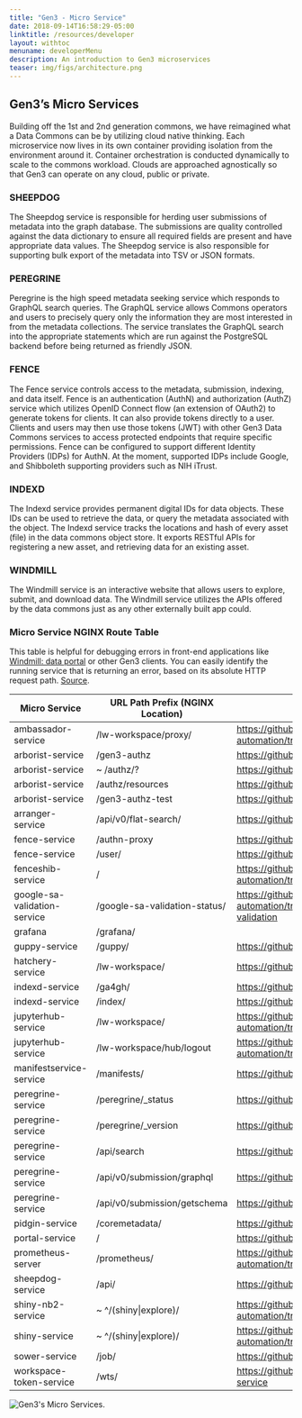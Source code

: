 ```yaml
---
title: "Gen3 - Micro Service"
date: 2018-09-14T16:58:29-05:00
linktitle: /resources/developer
layout: withtoc
menuname: developerMenu
description: An introduction to Gen3 microservices
teaser: img/figs/architecture.png
---
```


## Gen3’s Micro Services
Building off the 1st and 2nd generation commons, we have reimagined what a Data Commons can be by utilizing cloud native thinking. Each microservice now lives in its own container providing isolation from the environment around it. Container orchestration is conducted dynamically to scale to the commons workload. Clouds are approached agnostically so that Gen3 can operate on any cloud, public or private.

### SHEEPDOG
The Sheepdog service is responsible for herding user submissions of metadata into the graph database. The submissions are quality controlled against the data dictionary to ensure all required fields are present and have appropriate data values. The Sheepdog service is also responsible for supporting bulk export of the metadata into TSV or JSON formats.

### PEREGRINE
Peregrine is the high speed metadata seeking service which responds to GraphQL search queries. The GraphQL service allows Commons operators and users to precisely query only the information they are most interested in from the metadata collections. The service translates the GraphQL search into the appropriate statements which are run against the PostgreSQL backend before being returned as friendly JSON.

### FENCE
The Fence service controls access to the metadata, submission, indexing, and data itself. Fence is an authentication (AuthN) and authorization (AuthZ) service which utilizes OpenID Connect flow (an extension of OAuth2) to generate tokens for clients. It can also provide tokens directly to a user. Clients and users may then use those tokens (JWT) with other Gen3 Data Commons services to access protected endpoints that require specific permissions. Fence can be configured to support different Identity Providers (IDPs) for AuthN. At the moment, supported IDPs include Google, and Shibboleth supporting providers such as NIH iTrust.


### INDEXD
The Indexd service provides permanent digital IDs for data objects. These IDs can be used to retrieve the data, or query the metadata associated with the object. The Indexd service tracks the locations and hash of every asset (file) in the data commons object store. It exports RESTful APIs for registering a new asset, and retrieving data for an existing asset.

### WINDMILL
The Windmill service is an interactive website that allows users to explore, submit, and download data. The Windmill service utilizes the APIs offered by the data commons just as any other externally built app could.

### Micro Service NGINX Route Table

This table is helpful for debugging errors in front-end applications like [Windmill: data portal](https://github.com/uc-cdis/data-portal) or other Gen3 clients. You can easily identify the running service that is returning an error, based on its absolute HTTP request path. [Source](https://github.com/uc-cdis/cloud-automation/tree/master/kube/services/revproxy/gen3.nginx.conf).

| Micro Service                 | URL Path Prefix (NGINX Location) | GitHub Repository                                                                          |
|------------------------------|----------------------------------|--------------------------------------------------------------------------------------------|
| ambassador-service           | /lw-workspace/proxy/             | https://github.com/uc-cdis/cloud-automation/tree/master/kube/services/ambassador           |
| arborist-service             | /gen3-authz                      | https://github.com/uc-cdis/arborist                                                        |
| arborist-service             | ~ /authz/?                       | https://github.com/uc-cdis/arborist                                                        |
| arborist-service             | /authz/resources                 | https://github.com/uc-cdis/arborist                                                        |
| arborist-service             | /gen3-authz-test                 | https://github.com/uc-cdis/arborist                                                        |
| arranger-service             | /api/v0/flat-search/             | https://github.com/uc-cdis/arborist                                                        |
| fence-service                | /authn-proxy                     | https://github.com/uc-cdis/fence                                                           |
| fence-service                | /user/                           | https://github.com/uc-cdis/fence                                                           |
| fenceshib-service            | /                                | https://github.com/uc-cdis/cloud-automation/tree/master/kube/services/fenceshib            |
| google-sa-validation-service | /google-sa-validation-status/    | https://github.com/uc-cdis/cloud-automation/tree/master/kube/services/google-sa-validation |
| grafana                      | /grafana/                        |                                                                                            |
| guppy-service                | /guppy/                          | https://github.com/uc-cdis/guppy                                                           |
| hatchery-service             | /lw-workspace/                   | https://github.com/uc-cdis/hatchery                                                        |
| indexd-service               | /ga4gh/                          | https://github.com/uc-cdis/indexd                                                          |
| indexd-service               | /index/                          | https://github.com/uc-cdis/indexd                                                          |
| jupyterhub-service           | /lw-workspace/                   | https://github.com/uc-cdis/cloud-automation/tree/master/kube/services/jupyterhub           |
| jupyterhub-service           | /lw-workspace/hub/logout         | https://github.com/uc-cdis/cloud-automation/tree/master/kube/services/jupyterhub           |
| manifestservice-service      | /manifests/                      | https://github.com/uc-cdis/manifestservice                                                 |
| peregrine-service            | /peregrine/_status               | https://github.com/uc-cdis/peregrine                                                       |
| peregrine-service            | /peregrine/_version              | https://github.com/uc-cdis/peregrine                                                       |
| peregrine-service            | /api/search                      | https://github.com/uc-cdis/peregrine                                                       |
| peregrine-service            | /api/v0/submission/graphql       | https://github.com/uc-cdis/peregrine                                                       |
| peregrine-service            | /api/v0/submission/getschema     | https://github.com/uc-cdis/peregrine                                                       |
| pidgin-service               | /coremetadata/                   | https://github.com/uc-cdis/pidgin                                                          |
| portal-service               | /                                | https://github.com/uc-cdis/data-portal                                                     |
| prometheus-server            | /prometheus/                     | https://github.com/uc-cdis/cloud-automation/tree/master/kube/services/monitoring           |
| sheepdog-service             | /api/                            | https://github.com/uc-cdis/sheepdog                                                        |
| shiny-nb2-service            | ~ ^/(shiny\|explore)/             | https://github.com/uc-cdis/cloud-automation/tree/master/kube/services/shiny                |
| shiny-service                | ~ ^/(shiny\|explore)/             | https://github.com/uc-cdis/cloud-automation/tree/master/kube/services/shiny                |
| sower-service                | /job/                            | https://github.com/uc-cdis/sower                                                           |
| workspace-token-service      | /wts/                            | https://github.com/uc-cdis/workspace-token-service                                         |

![Gen3's Micro Services](/figs/architecture.png).
